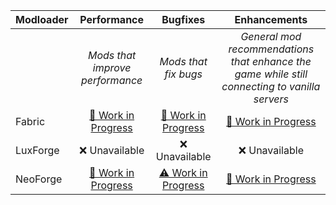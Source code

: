 | Modloader | Performance | Bugfixes | Enhancements |
| --- | :---: | :---: | :---: |
| | *Mods that improve performance* | *Mods that fix bugs* | *General mod recommendations that enhance the game while still connecting to vanilla servers* |
| Fabric | [🚧 Work in Progress](fabric/optimizations.md) | [🚧 Work in Progress](fabric/fixes.md) | [🚧 Work in Progress](fabric/enhancements.md) |
| LuxForge | ❌ Unavailable | ❌ Unavailable | ❌ Unavailable |
| NeoForge | [🚧 Work in Progress](neo/optimizations.md) | [⚠ Work in Progress](neo/fixes.md) | [🚧 Work in Progress](neo/enhancements.md) |